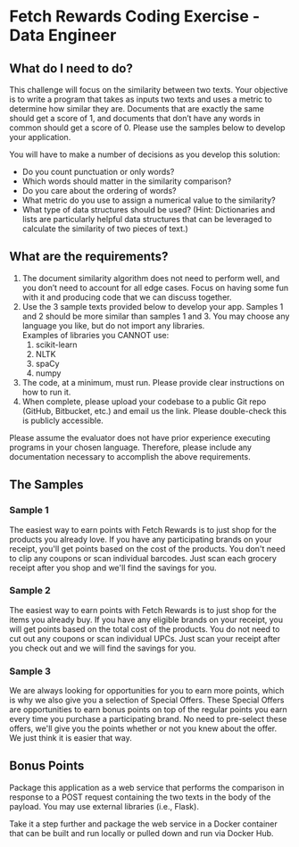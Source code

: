 # Fetch Rewards Coding Exercise - Data Engineer

## What do I need to do?
This challenge will focus on the similarity between two texts. Your objective is to write a program that takes as inputs two texts and uses a metric to determine how similar they are. Documents that are exactly the same should get a score of 1, and documents that don’t have any words in common should get a score of 0. Please use the samples below to develop your application.

You will have to make a number of decisions as you develop this solution:

* Do you count punctuation or only words?
* Which words should matter in the similarity comparison?
* Do you care about the ordering of words?
* What metric do you use to assign a numerical value to the similarity?
* What type of data structures should be used? (Hint: Dictionaries and lists are particularly helpful data structures that can be leveraged to calculate the similarity of two pieces of text.)

## What are the requirements?
1. The document similarity algorithm does not need to perform well, and you don’t need to account for all edge cases. Focus on having some fun with it and producing code that we can discuss together.
1. Use the 3 sample texts provided below to develop your app. Samples 1 and 2 should be more similar than samples 1 and 3.
You may choose any language you like, but do not import any libraries.\
Examples of libraries you CANNOT use:
   1. scikit-learn
   1. NLTK
   1. spaCy
   1. numpy
1. The code, at a minimum, must run. Please provide clear instructions on how to run it.
1. When complete, please upload your codebase to a public Git repo (GitHub, Bitbucket, etc.) and email us the link. Please double-check this is publicly accessible.

Please assume the evaluator does not have prior experience executing programs in your chosen language. Therefore, please include any documentation necessary to accomplish the above requirements.

## The Samples
### Sample 1
The easiest way to earn points with Fetch Rewards is to just shop for the products you already love. If you have any participating brands on your receipt, you'll get points based on the cost of the products. You don't need to clip any coupons or scan individual barcodes. Just scan each grocery receipt after you shop and we'll find the savings for you.

### Sample 2
The easiest way to earn points with Fetch Rewards is to just shop for the items you already buy. If you have any eligible brands on your receipt, you will get points based on the total cost of the products. You do not need to cut out any coupons or scan individual UPCs. Just scan your receipt after you check out and we will find the savings for you.

### Sample 3
We are always looking for opportunities for you to earn more points, which is why we also give you a selection of Special Offers. These Special Offers are opportunities to earn bonus points on top of the regular points you earn every time you purchase a participating brand. No need to pre-select these offers, we'll give you the points whether or not you knew about the offer. We just think it is easier that way.

## Bonus Points
Package this application as a web service that performs the comparison in response to a POST request containing the two texts in the body of the payload. You may use external libraries (i.e., Flask).

Take it a step further and package the web service in a Docker container that can be built and run locally or pulled down and run via Docker Hub.
